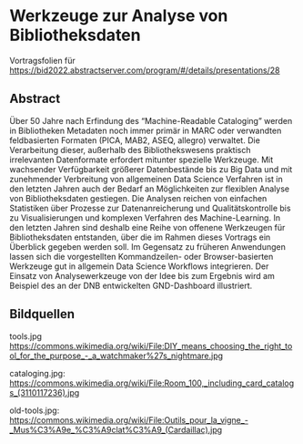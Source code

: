 # Werkzeuge zur Analyse von Bibliotheksdaten

Vortragsfolien für <https://bid2022.abstractserver.com/program/#/details/presentations/28>

## Abstract

Über 50 Jahre nach Erfindung des “Machine-Readable Cataloging” werden in Bibliotheken Metadaten noch immer primär in MARC oder verwandten feldbasierten Formaten (PICA, MAB2, ASEQ, allegro) verwaltet. Die Verarbeitung dieser, außerhalb des Bibliothekswesens praktisch irrelevanten Datenformate erfordert mitunter spezielle Werkzeuge. Mit wachsender Verfügbarkeit größerer Datenbestände bis zu Big Data und mit zunehmender Verbreitung von allgemeinen Data Science Verfahren ist in den letzten Jahren auch der Bedarf an Möglichkeiten zur flexiblen Analyse von Bibliotheksdaten gestiegen. Die Analysen reichen von einfachen Statistiken über Prozesse zur Datenanreicherung und Qualitätskontrolle bis zu Visualisierungen und komplexen Verfahren des Machine-Learning. In den letzten Jahren sind deshalb eine Reihe von offenene Werkzeugen für Bibliotheksdaten entstanden, über die im Rahmen dieses Vortrags ein Überblick gegeben werden soll. Im Gegensatz zu früheren Anwendungen lassen sich die vorgestellten Kommandzeilen- oder Browser-basierten Werkzeuge gut in allgemein Data Science Workflows integrieren. Der Einsatz von Analysewerkzeuge von der Idee bis zum Ergebnis wird am Beispiel des an der DNB entwickelten GND-Dashboard illustriert.

## Bildquellen

tools.jpg
<https://commons.wikimedia.org/wiki/File:DIY_means_choosing_the_right_tool_for_the_purpose_-_a_watchmaker%27s_nightmare.jpg>

cataloging.jpg:
<https://commons.wikimedia.org/wiki/File:Room_100,_including_card_catalogs_(3110117236).jpg>

old-tools.jpg:
<https://commons.wikimedia.org/wiki/File:Outils_pour_la_vigne_-_Mus%C3%A9e_%C3%A9clat%C3%A9_(Cardaillac).jpg>
